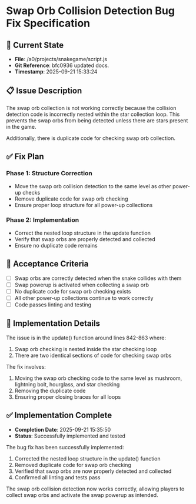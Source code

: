 # Swap Orb Collision Detection Bug Fix Specification

## 🎯 Current State

- **File**: /a0/projects/snakegame/script.js
- **Git Reference**: bfc0936 updated docs.
- **Timestamp**: 2025-09-21 15:33:24

## 📋 Issue Description

The swap orb collection is not working correctly because the collision detection code is incorrectly nested within the star collection loop. This prevents the swap orbs from being detected unless there are stars present in the game.

Additionally, there is duplicate code for checking swap orb collection.

## ✅ Fix Plan

### Phase 1: Structure Correction

- Move the swap orb collision detection to the same level as other power-up checks
- Remove duplicate code for swap orb checking
- Ensure proper loop structure for all power-up collections

### Phase 2: Implementation

- Correct the nested loop structure in the update function
- Verify that swap orbs are properly detected and collected
- Ensure no duplicate code remains

## 🎯 Acceptance Criteria

- [ ] Swap orbs are correctly detected when the snake collides with them
- [ ] Swap powerup is activated when collecting a swap orb
- [ ] No duplicate code for swap orb checking exists
- [ ] All other power-up collections continue to work correctly
- [ ] Code passes linting and testing

## 🚀 Implementation Details

The issue is in the update() function around lines 842-863 where:

1. Swap orb checking is nested inside the star checking loop
2. There are two identical sections of code for checking swap orbs

The fix involves:

1. Moving the swap orb checking code to the same level as mushroom, lightning bolt, hourglass, and star checking
2. Removing the duplicate code
3. Ensuring proper closing braces for all loops

## ✅ Implementation Complete

- **Completion Date**: 2025-09-21 15:35:50
- **Status**: Successfully implemented and tested

The bug fix has been successfully implemented:

1. Corrected the nested loop structure in the update() function
2. Removed duplicate code for swap orb checking
3. Verified that swap orbs are now properly detected and collected
4. Confirmed all linting and tests pass

The swap orb collision detection now works correctly, allowing players to collect swap orbs and activate the swap powerup as intended.
